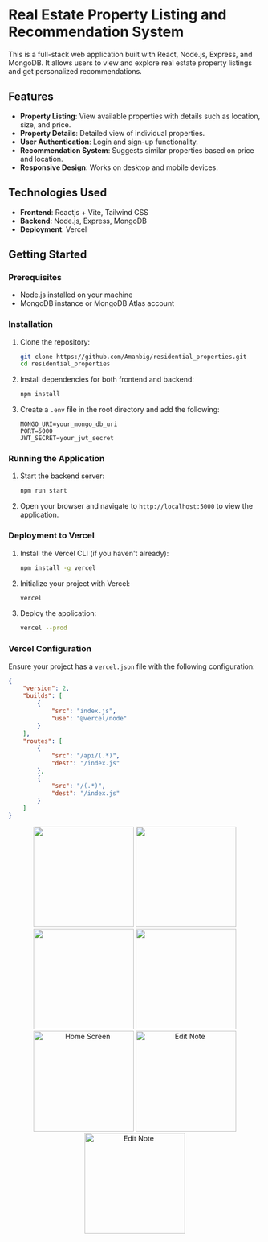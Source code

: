 # Real Estate Property Listing and Recommendation System

This is a full-stack web application built with React, Node.js, Express, and MongoDB. It allows users to view and explore real estate property listings and get personalized recommendations.

## Features

- **Property Listing**: View available properties with details such as location, size, and price.
- **Property Details**: Detailed view of individual properties.
- **User Authentication**: Login and sign-up functionality.
- **Recommendation System**: Suggests similar properties based on price and location.
- **Responsive Design**: Works on desktop and mobile devices.

## Technologies Used

- **Frontend**: Reactjs + Vite, Tailwind CSS
- **Backend**: Node.js, Express, MongoDB
- **Deployment**: Vercel

## Getting Started

### Prerequisites

- Node.js installed on your machine
- MongoDB instance or MongoDB Atlas account

### Installation

1. Clone the repository:

    ```bash
    git clone https://github.com/Amanbig/residential_properties.git
    cd residential_properties
    ```

2. Install dependencies for both frontend and backend:

    ```bash
    npm install
    ```

3. Create a `.env` file in the root directory and add the following:

    ```env
    MONGO_URI=your_mongo_db_uri
    PORT=5000
    JWT_SECRET=your_jwt_secret
    ```

### Running the Application

1. Start the backend server:

    ```bash
    npm run start
    ```

2. Open your browser and navigate to `http://localhost:5000` to view the application.

### Deployment to Vercel

1. Install the Vercel CLI (if you haven't already):

    ```bash
    npm install -g vercel
    ```

2. Initialize your project with Vercel:

    ```bash
    vercel
    ```

3. Deploy the application:

    ```bash
    vercel --prod
    ```

### Vercel Configuration

Ensure your project has a `vercel.json` file with the following configuration:

```json
{
    "version": 2,
    "builds": [
        {
            "src": "index.js",
            "use": "@vercel/node"
        }
    ],
    "routes": [
        {
            "src": "/api/(.*)",
            "dest": "/index.js"
        },
        {
            "src": "/(.*)",
            "dest": "/index.js"
        }
    ]
}
```

<div align="center">
  <img src="https://github.com/Amanbig/residential_properties/blob/main/images/image1.png"  width="200"/>
  <img src="https://github.com/Amanbig/residential_properties/blob/main/images/image2.png"  width="200"/>
    <img src="https://github.com/Amanbig/residential_properties/blob/main/images/image3.png"  width="200"/>
    <img src="https://github.com/Amanbig/residential_properties/blob/main/images/image4.png"  width="200"/>
</div>

<div align="center">
  <img src="https://github.com/Amanbig/residential_properties/blob/main/images/image2.jpg" alt="Home Screen" width="200"/>
  <img src="https://github.com/Amanbig/residential_properties/blob/main/images/image1.jpg" alt="Edit Note" width="200"/>
    <img src="https://github.com/Amanbig/residential_properties/blob/main/images/image1.jpg" alt="Edit Note" width="200"/>
</div>

